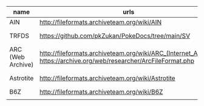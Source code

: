 | name      | urls        |sample| extractor(s)     |
|-----------|-------------|------|------------------|
|    AIN    |http://fileformats.archiveteam.org/wiki/AIN|https://sembiance.com/fileFormatSamples/archive/ain/|https://www.sac.sk/download/pack/ain232.exe|
|   TRFDS   |https://github.com/pkZukan/PokeDocs/tree/main/SV|Pokemon SV/ZA|https://github.com/pkZukan/gftool<br>https://github.com/psthrn42/SCVI_Extract|
|ARC (Web Archive)|http://fileformats.archiveteam.org/wiki/ARC_(Internet_Archive)<br>https://archive.org/web/researcher/ArcFileFormat.php|?|https://github.com/ikreymer/webarchiveplayer|
| Astrotite |http://fileformats.archiveteam.org/wiki/Astrotite|?|http://download.cnet.com/Astrotite-200X-and-AstroA2P/3000-2250_4-75064900.html|
|    B6Z    |http://fileformats.archiveteam.org/wiki/B6Z|?|https://web.archive.org/web/20250906002136/http://b6zip.com/|
|           |             |      |                  |
